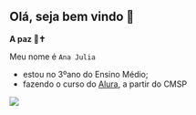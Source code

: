 ## Olá, seja bem vindo 👋

**A paz 🤝✝️**

Meu nome é `Ana Julia`
 - estou no 3ºano do Ensino Médio;
 - fazendo o curso do [Alura](https://www.alura.com.br), a partir do CMSP

![](https://media.tenor.com/D35pY076TnwAAAAM/catholic-cross.gif)
